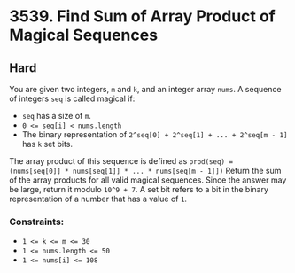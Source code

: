 # 3539. Find Sum of Array Product of Magical Sequences

## Hard

You are given two integers, `m` and `k`, and an integer array `nums`. A sequence of integers `seq` is called magical if:

- `seq` has a size of `m`.
- `0 <= seq[i] < nums.length`
- The binary representation of `2^seq[0] + 2^seq[1] + ... + 2^seq[m - 1]` has `k` set bits.

The array product of this sequence is defined as `prod(seq) = (nums[seq[0]] * nums[seq[1]] * ... * nums[seq[m - 1]])`
Return the sum of the array products for all valid magical sequences. Since the answer may be large, return it modulo
`10^9 + 7`. A set bit refers to a bit in the binary representation of a number that has a value of `1`.

### Constraints:

- `1 <= k <= m <= 30`
- `1 <= nums.length <= 50`
- `1 <= nums[i] <= 108`

